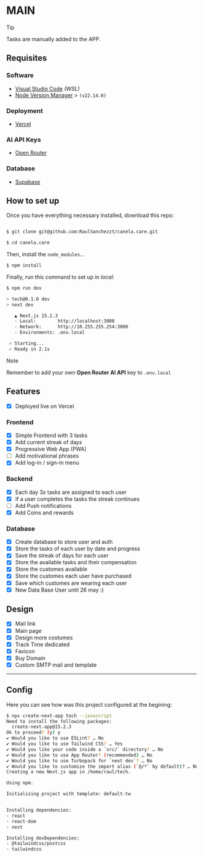 # MAIN

> [!TIP]
> Tasks are manually added to the APP.

## Requisites

### Software

- [Visual Studio Code](https://code.visualstudio.com/) _(WSL)_
- [Node Version Manager](https://github.com/nvm-sh/nvm) > `(v22.14.0)`

### Deployment

- [Vercel](https://vercel.com/)

### AI API Keys

- [Open Router](https://openrouter.ai/)

### Database

- [Supabase](https://supabase.com/)

## How to set up

Once you have everything necessary installed, download this repo:

```bash

$ git clone git@github.com:RaulSanchezzt/canela.care.git

$ cd canela.care

```

Then, install the `node_modules`...

```bash
$ npm install
```

Finally, run this command to set up in _local_:

```bash
$ npm run dev

> tech@0.1.0 dev
> next dev

   ▲ Next.js 15.2.3
   - Local:        http://localhost:3000
   - Network:      http://10.255.255.254:3000
   - Environments: .env.local

 ✓ Starting...
 ✓ Ready in 2.1s
```

> [!NOTE]
> Remember to add your own **Open Router AI API** key to `.env.local`

## Features

- [x] Deployed live on Vercel

### Frontend

- [x] Simple Frontend with 3 tasks
- [x] Add current streak of days
- [x] Progressive Web App (PWA)
- [ ] Add motivational phrases
- [x] Add log-in / sign-in menu

### Backend

- [x] Each day 3x tasks are assigned to each user
- [x] If a user completes the tasks the streak continues
- [ ] Add Push notifications
- [x] Add Coins and rewards

### Database

- [x] Create database to store user and auth
- [x] Store the tasks of each user by date and progress
- [x] Save the streak of days for each user
- [x] Store the available tasks and their compensation
- [x] Store the customes available
- [x] Store the customes each user have purchased
- [x] Save which customes are wearing each user
- [x] New Data Base User until 26 may :)

## Design

- [x] Mail link
- [x] Main page
- [x] Design more costumes
- [x] Track Time dedicated
- [x] Favicon
- [x] Buy Domain
- [x] Custom SMTP mail and template

---

## Config

Here you can see how was this project configured at the begining:

```bash
$ npx create-next-app tech --javascript
Need to install the following packages:
  create-next-app@15.2.3
Ok to proceed? (y) y
✔ Would you like to use ESLint? … No
✔ Would you like to use Tailwind CSS? … Yes
✔ Would you like your code inside a `src/` directory? … No
✔ Would you like to use App Router? (recommended) … No
✔ Would you like to use Turbopack for `next dev`? … No
✔ Would you like to customize the import alias (`@/*` by default)? … No
Creating a new Next.js app in /home/raul/tech.

Using npm.

Initializing project with template: default-tw


Installing dependencies:
- react
- react-dom
- next

Installing devDependencies:
- @tailwindcss/postcss
- tailwindcss
```
